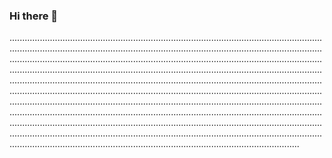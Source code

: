 ### Hi there 👋

...........................................................................................................................................................................................................................................................................................................................................................................................................................................................................................................................................................................................................................................................................................................................................................................................................................................................................................................................................................................................................................................................................................................................................................................................................................................................................................................................................................................................................